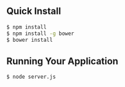 ## Quick Install
```bash
$ npm install
$ npm install -g bower
$ bower install
```

## Running Your Application
```bash
$ node server.js
```
